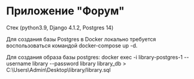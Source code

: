 # Приложение "Форум"

Стек (python3.9, Django 4.1.2, Postgres 14)

Для создания базы Postgres в Docker локально требуется воспользоваться командой docker-compose up -d.

Для создания образа базы postgres:
docker exec -i library-postgres-1 --username library --password library library_db > C:\Users\Admin\Desktop\library/library.sql
